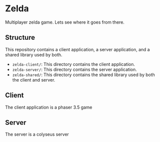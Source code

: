 # Zelda

Multiplayer zelda game. Lets see where it goes from there.

## Structure

This repository contains a client application, a server application, and a shared library used by both.

- `zelda-client/`: This directory contains the client application.
- `zelda-server/`: This directory contains the server application.
- `zelda-shared/`: This directory contains the shared library used by both the client and server.

## Client

The client application is a phaser 3.5 game

## Server

The server is a colyseus server